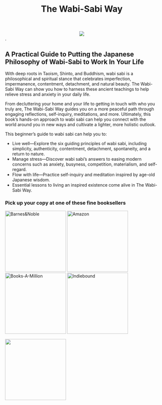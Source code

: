 ﻿---
layout: page
title: The Wabi-Sabi Way
permalink: /wabi-sabi-way/
order: 6
---

<div style="text-align:center"><img src ="{{site.url}}{{site.baseurl}}/assets/9781641528269_EA.jpg" /></div>.


<h2 class="subtitle">A Practical Guide to Putting the Japanese Philosophy of Wabi-Sabi to Work In Your Life</h2>


With deep roots in Taoism, Shinto, and Buddhism, wabi sabi is a philosophical and spiritual stance that celebrates imperfection, impermanence, contentment, detachment, and natural beauty. The Wabi-Sabi Way can show you how to harness these ancient teachings to help relieve stress and anxiety in your daily life.

From decluttering your home and your life to getting in touch with who you truly are, The Wabi-Sabi Way guides you on a more peaceful path through engaging reflections, self-inquiry, meditations, and more. Ultimately, this book’s hands-on approach to wabi sabi can help you connect with the world around you in new ways and cultivate a lighter, more holistic outlook.

This beginner’s guide to wabi sabi can help you to:

- Live well―Explore the six guiding principles of wabi sabi, including simplicity, authenticity, contentment, detachment, spontaneity, and a return to nature.
- Manage stress―Discover wabi sabi’s answers to easing modern concerns such as anxiety, busyness, competition, materialism, and self-regard.
- Flow with life―Practice self-inquiry and meditation inspired by age-old Japanese wisdom.
- Essential lessons to living an inspired existence come alive in The Wabi-Sabi Way.


### Pick up your copy at one of these fine booksellers  

<div>
  <a href="https://www.barnesandnoble.com/w/the-wabi-sabi-way-mike-sturm/1136858021?ean=9781641528269" rel="Barnes & Noble"><img src="{{site.url}}{{site.baseurl}}/assets/BN_logo.png" alt="Barnes&Noble" style="width:200px;" /></a>
   <a href="https://www.amazon.com/Wabi-sabi-Way-Principles-Meaning-Authenticity/dp/1641528265/" rel="Amazon"><img src="{{site.url}}{{site.baseurl}}/assets/amazon_logo.png" alt="Amazon" style="width:200px;" /></a>
   <a href="https://www.booksamillion.com/p/Wabi-Sabi-Way/Mike-Sturm/9781641528269?id=7881966614925" rel="BAM!"><img src="{{site.url}}{{site.baseurl}}/assets/BAM_logo.png" alt="Books-A-Million" style="width:200px;" /></a>
  <a href="https://www.indiebound.org/book/9781641528269" rel="Indiebound"><img src="{{site.url}}{{site.baseurl}}/assets/Indiebound.png" alt="Indiebound" style="width:200px;" /></a>
  
  <a href="https://www.chapters.indigo.ca/en-ca/home/search/?keywords=the%20wabi-sabi%20way#internal=1" rel="Indigo"><img src="{{site.url}}{{site.baseurl}}/assets/Indigo_logo.png" alt="" style="width:200px;" /></a>
  
  
  

